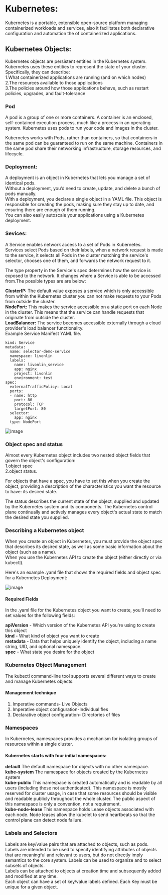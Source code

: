 # Kubernetes:
Kubernetes is a portable, extensible open-source platform managing containerized workloads and services, also it facilitates both declarative configuration and automation the of containerized applications.

## Kubernetes Objects:
Kubernetes objects are persistent entities in the Kubernetes system. Kubernetes uses these entities to represent the state of your cluster. Specifically, they can describe:  
1.What containerized applications are running (and on which nodes)  
2.The resources available to those applications  
3.The policies around how those applications behave, such as restart policies, upgrades, and fault-tolerance  

### Pod  
A pod is a group of one or more containers. A container is an enclosed, self-contained execution process, much like a process in an operating system. Kubernetes uses pods to run your code and images in the cluster.  

Kubernetes works with Pods, rather than containers, so that containers in the same pod can be guaranteed to run on the same machine. Containers in the same pod share their networking infrastructure, storage resources, and lifecycle.  

### Deployment:  
A deployment is an object in Kubernetes that lets you manage a set of identical pods.  
Without a deployment, you’d need to create, update, and delete a bunch of pods manually.  
With a deployment, you declare a single object in a YAML file. This object is responsible for creating the pods, making sure they stay up to date, and ensuring there are enough of them running.  
You can also easily autoscale your applications using a Kubernetes deployment.  

### Sevices:  
A Service enables network access to a set of Pods in Kubernetes.  
Services select Pods based on their labels, when a network request is made to the service, it selects all Pods in the cluster matching the service's selector, chooses one of them, and forwards the network request to it.  

The type property in the Service's spec determines how the service is exposed to the network. It changes where a Service is able to be accessed from.The possible types are are below:  

**ClusterIP:** The default value exposes a service which is only accessible from within the Kubernetes cluster you can not make requests to your Pods from outside the cluster.  
**NodePort:** This makes the service accessible on a static port on each Node in the cluster. This means that the service can handle requests that originate from outside the cluster.  
**LoadBalancer:** The service becomes accessible externally through a cloud provider's load balancer functionality.  
Example Service Manifest YAML file.  
```apiVersion: v1
kind: Service
metadata:
  name: selector-demo-service
  namespace: livonlin
  labels:
    name: livonlin_service
    app: nginx
    project: livonlin
    environment: test
spec:
  externalTrafficPolicy: Local
  ports:
  - name: http
    port: 80
    protocol: TCP
    targetPort: 80
  selector:
    app: nginx
  type: NodePort
  ```
![image](https://user-images.githubusercontent.com/41946619/147870400-0e958c9a-a389-4f64-9df9-b0540defb3f2.png)

### Object spec and status
Almost every Kubernetes object includes two nested object fields that govern the object's configuration:   
1.object spec  
2.object status.  

For objects that have a spec, you have to set this when you create the object, providing a description of the characteristics you want the resource to have: its desired state.  

The status describes the current state of the object, supplied and updated by the Kubernetes system and its components. The Kubernetes control plane continually and actively manages every object's actual state to match the desired state you supplied.  

### Describing a Kubernetes object
When you create an object in Kubernetes, you must provide the object spec that describes its desired state, as well as some basic information about the object (such as a name).   
When you use the Kubernetes API to create the object (either directly or via kubectl).  

Here's an example .yaml file that shows the required fields and object spec for a Kubernetes Deployment:

![image](https://user-images.githubusercontent.com/41946619/147801496-2ae31bad-ab17-46ca-ae91-49ee66cca5c3.png)

#### Required Fields  
In the .yaml file for the Kubernetes object you want to create, you'll need to set values for the following fields:  

**apiVersion** - Which version of the Kubernetes API you're using to create this object  
**kind** - What kind of object you want to create  
**metadata** - Data that helps uniquely identify the object, including a name string, UID, and optional namespace.  
**spec** - What state you desire for the object  

### Kubernetes Object Management  
The kubectl command-line tool supports several different ways to create and manage Kubernetes objects.  

#### Management technique
1. Imperative commands- Live Objects  
2. Imperative object configuration-Individual  fles  
3. Declarative object configuration- Directories of files  

### Namespaces  
In Kubernetes, namespaces provides a mechanism for isolating groups of resources within a single cluster.  

#### Kubernetes starts with four initial namespaces:  

**default** The default namespace for objects with no other namespace.  
**kube-system** The namespace for objects created by the Kubernetes system  
**kube-public** This namespace is created automatically and is readable by all users (including those not authenticated). This namespace is mostly reserved for cluster usage, in case that some resources should be visible and readable publicly throughout the whole cluster. The public aspect of this namespace is only a convention, not a requirement.  
**kube-node-lease** This namespace holds Lease objects associated with each node. Node leases allow the kubelet to send heartbeats so that the control plane can detect node failure.  

### Labels and Selectors  
Labels are key/value pairs that are attached to objects, such as pods. Labels are intended to be used to specify identifying attributes of objects that are meaningful and relevant to users, but do not directly imply semantics to the core system. Labels can be used to organize and to select subsets of objects.  
Labels can be attached to objects at creation time and subsequently added and modified at any time.  
Each object can have a set of key/value labels defined. Each Key must be unique for a given object.  

